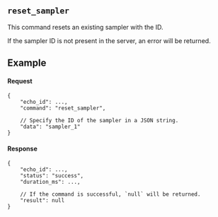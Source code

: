 #

## `reset_sampler`

This command resets an existing sampler with the ID.

If the sampler ID is not present in the server, an error will be returned.

## Example

#### Request

```jsonc
{
    "echo_id": ...,
    "command": "reset_sampler",

    // Specify the ID of the sampler in a JSON string.
    "data": "sampler_1"
}
```

#### Response

```jsonc
{
    "echo_id": ...,
    "status": "success",
    "duration_ms": ...,

    // If the command is successful, `null` will be returned.
    "result": null
}
```
